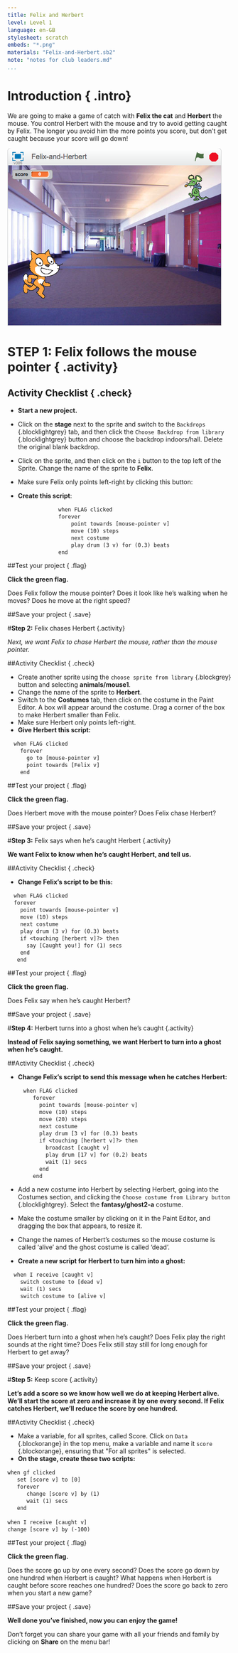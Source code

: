 ```yaml
---
title: Felix and Herbert
level: Level 1
language: en-GB
stylesheet: scratch
embeds: "*.png"
materials: "Felix-and-Herbert.sb2"
note: "notes for club leaders.md"
...
```


# Introduction { .intro}
We are going to make a game of catch with __Felix the cat__ and __Herbert__ the mouse. You control Herbert with the mouse and try to avoid getting caught by Felix. The longer you avoid him the more points you score, but don’t get caught because your score will go down!

![screenshot](felixherbert_screenshot.png)

# STEP 1: Felix follows the mouse pointer { .activity}

## Activity Checklist { .check}

+ **Start a new project.**

+ Click on the **stage** next to the sprite and switch to the `Backdrops` {.blocklightgrey} tab, and then click the `Choose Backdrop from library` {.blocklightgrey} button and choose the backdrop indoors/hall. Delete the original blank backdrop.

+ Click on the sprite, and then click on the `i` button to the top left of the Sprite. Change the name of the sprite to **Felix**.
+ Make sure Felix only points left-right by clicking this button:
+ **Create this script**:

```blocks
				when FLAG clicked
				forever
					point towards [mouse-pointer v]
					move (10) steps
					next costume
					play drum (3 v) for (0.3) beats
				end
```

##Test your project { .flag}

**Click the green flag.**

Does Felix follow the mouse pointer? Does it look like he’s walking when he moves? Does he move at the right speed?

##Save your project { .save}


#**Step 2:**   Felix chases Herbert {.activity}

*Next, we want Felix to chase Herbert the mouse, rather than the mouse pointer.*

##Activity Checklist { .check}

+ Create another sprite using the `choose sprite from library` {.blockgrey} button and selecting **animals/mouse1**.
+ Change the name of the sprite to **Herbert**.
+ Switch to the __Costumes__ tab, then click on the costume in the Paint Editor. A box will appear around the costume. Drag a corner of the box to make Herbert smaller than Felix.
+ Make sure Herbert only points left-right.
+ **Give Herbert this script:**

```blocks
  when FLAG clicked
    forever
      go to [mouse-pointer v]
      point towards [Felix v]
    end
```

##Test your project { .flag}

**Click the green flag.**

Does Herbert move with the mouse pointer? Does Felix chase Herbert?

##Save your project { .save}


#**Step 3:**   Felix says when he’s caught Herbert {.activity}

**We want Felix to know when he’s caught Herbert, and tell us.**

##Activity Checklist { .check}

+ **Change Felix’s script to be this:**

```blocks
  when FLAG clicked
  forever
    point towards [mouse-pointer v]
    move (10) steps
    next costume
    play drum (3 v) for (0.3) beats
    if <touching [herbert v]?> then
      say [Caught you!] for (1) secs
    end
   end
```

##Test your project { .flag}

**Click the green flag.**

Does Felix say when he’s caught Herbert?

##Save your project { .save}

#**Step 4:**  Herbert turns into a ghost when he’s caught {.activity}

**Instead of Felix saying something, we want Herbert to turn into a ghost when he’s caught.**

##Activity Checklist { .check}

+ **Change Felix’s script to send this message when he catches Herbert:**

```blocks
     when FLAG clicked
        forever
          point towards [mouse-pointer v]
          move (10) steps
          move (20) steps
          next costume
          play drum [3 v] for (0.3) beats
          if <touching [herbert v]?> then
            broadcast [caught v]
            play drum [17 v] for (0.2) beats
            wait (1) secs
          end
        end
```

+ Add a new costume into Herbert by selecting Herbert, going into the Costumes section, and clicking the `Choose costume from Library button ` {.blocklightgrey}. Select the **fantasy/ghost2-a** costume.

+ Make the costume smaller by clicking on it in the Paint Editor, and dragging the box that appears, to resize it.

+ Change the names of Herbert’s costumes so the mouse costume is called ‘alive’ and the ghost costume is called ‘dead’.
+ **Create a new script for Herbert to turn him into a ghost:**

```blocks
  when I receive [caught v]
    switch costume to [dead v]
    wait (1) secs
    switch costume to [alive v]

```

##Test your project { .flag}

**Click the green flag.**

Does Herbert turn into a ghost when he’s caught?
Does Felix play the right sounds at the right time?
Does Felix still stay still for long enough for Herbert to get away?

##Save your project { .save}

#**Step 5:**  Keep score {.activity}

**Let’s add a score so we know how well we do at keeping Herbert alive.
We’ll start the score at zero and increase it by one every second. If Felix catches Herbert, we’ll reduce the score by one hundred.**

##Activity Checklist { .check}

+ Make a variable, for all sprites, called Score. Click on `Data` {.blockorange} in the top menu, make a variable and name it `score` {.blockorange}, ensuring that "For all sprites" is selected.
+ **On the stage, create these two scripts:**


```blocks
when gf clicked
   set [score v] to [0]
   forever
      change [score v] by (1)
      wait (1) secs
   end

when I receive [caught v]
change [score v] by (-100)
```

##Test your project { .flag}

**Click the green flag.** 

Does the score go up by one every second?
Does the score go down by one hundred when Herbert is caught?
What happens when Herbert is caught before score reaches one hundred? Does the score go back to zero when you start a new game?

##Save your project { .save}

**Well done you’ve finished, now you can enjoy the game!**

Don’t forget you can share your game with all your friends and family by clicking on **Share** on the menu bar!
